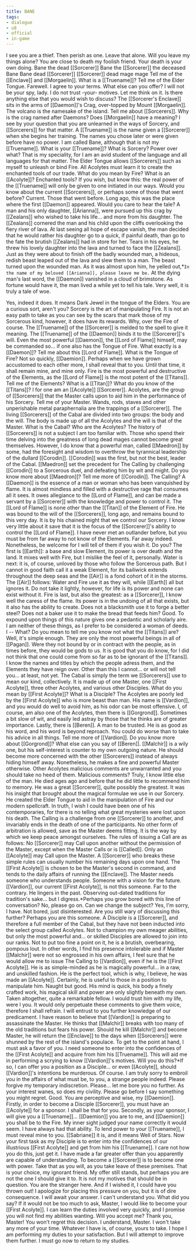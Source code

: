 ```yaml
---
title: BANE
tags:
- dialogue
- u8
- official
- in-game
---
```


I see you are a thief. Then perish as one. 
Leave that alone. 
Will you leave my things alone? 
You are close to death my foolish friend. 
Your death is your own doing. 
Bane the dead [[Sorcerer]] 
Bane the [[Sorcerer]] 
the deceased Bane 
Bane
dead [[Sorcerer]] 
[[Sorcerer]] 
dead mage 
mage 
Tell me of the [[Enclave]] and [[Morgaelin]]. 
What is a [[Truename]]? 
Tell me of the Elder Tongue. 
Farewell. 
I agree to your terms. 
What else can you offer? 
I will not be your spy, lady. 
I do not trust -your- motives. 
Let me think on it. 
Is there anything else that you would wish to discuss? 
The [[Sorcerer's Enclave]] sits in the arms of [[Daemon]]'s Crag, over-topped by Mount [[Morgaelin]]. The volcano is the namesake of the island. 
Tell me about [[Sorcerers]]. 
Why is the crag named after Daemons? 
Does [[Morgaelin]] have a meaning? 
I see by your question that you are unlearned in the ways of Sorcery, and [[Sorcerers]] for that matter. A [[Truename]] is the name given a [[Sorcerer]] when she begins her training. The names you chose later or were given before have no power. I am called Bane, although that is not my [[Truename]]. 
What is your [[Truename]]? 
What is Sorcery? 
Power over what? 
That is my speciality, for I am an avid student of the language and all languages for that matter. The Elder Tongue allows [[Sorcerers]] such as myself to unleash or bind Fire. All Acolytes must learn it to create the enchanted tools of our trade. 
What do you mean by Fire? 
What is an [[Acolyte]]? 
Enchanted tools? 
If you wish, but know this: the real power of the [[Truename]] will only be given to one initiated in our ways. Would you know about the current [[Sorcerers]], or perhaps some of those that went before? 
Current. 
Those that went before. 
Long ago, this was the place where the first [[Daemon]] appeared. Would you care to hear the tale? 
A man and his only daughter, [[Arianna]], were pursued up this crag by [[Zealans]] who wished to take his life... and more from his daughter. 
The [[Zealans]] cornered the man and his child upon the cliffs overlooking the fiery river of lava. 
At last seeing all hope of escape vanish, the man decided that he would rather his daughter go to a quick, if painful death, than go to the fate the brutish [[Zealans]] had in store for her. 
Tears in his eyes, he threw his lovely daughter into the lava and turned to face the [[Zealans]]. 
Just as they were about to finish off the badly wounded man, a hideous, redish beast leaped out of the lava and slew them to a man. 
The beast turned upon the wounded man. As it was almost upon him, he yelled out,*`In the name of my beloved [[Arianna]], please leave me be.` 
At the dying man's last word, the [[Daemon]] vanished in a cloud of brimstone. As fortune would have it, the man lived a while yet to tell his tale. 
Very well, it is truly a tale of woe. 

Yes, indeed it does. It means Dark Jewel in the tongue of the Elders. You are a curious sort, aren't you? 
Sorcery is the art of manipulating Fire. It is not an easy path to take as you can see by the scars that mark those of my Sorcerous kind, however, it does have its rewards. 
Why, over the Fire of course. The [[Truename]] of the [[Sorcerer]] is melded to the spell to give it meaning. The [[Truename]] of the [[Daemon]] binds it to the [[Sorcerer]]'s will. Even the most powerful [[Daemon]], the [[Lord of Flame]] himself, may be commanded so... if one also has the Tongue of Fire. 
What exactly is a [[Daemon]]? 
Tell me about this [[Lord of Flame]]. 
What is the Tongue of Fire? 
Not so quickly, [[Daemion]]. Perhaps when we have grown accustomed to each other more, I shall reveal that to you. Until that time, it shall remain mine, and mine only. 
Fire is the most powerful and destructive of the Elements, as the [[Lord of Flame]] is the most potent of the [[Titans]]. 
Tell me of the Elements? 
What is a [[Titan]]? 
What do you know of the [[Titans]]? 
I for one am an [[Acolyte]] [[Sorcerer]]. Acolytes, are the group of [[Sorcerers]] that the Master calls upon to aid him in the performance of his Sorcery. 
Tell me of your Master. 
Wands, rods, staves and other unperishable metal paraphernalia are the trappings of a [[Sorcerer]]. 
The living [[Sorcerers]] of the Cabal are divided into two groups: the body and the will. The body is made up of all the Acolytes and the will is that of the Master. 
What is the Cabal? 
Who are the Acolytes? 
The history of [[Sorcerers]] is not a subject I am too familiar with. Those who spend their time delving into the greatness of long dead mages cannot become great themselves. 
However, I do know that a powerful man, called [[Maedron]] by some, had the foresight and wisdom to overthrow the tyrannical leadership of the dullard [[Corodin]]. 
[[Corodin]] was the first, but not the best, leader of the Cabal. [[Maedron]] set the precedent for The Calling by challenging [[Corodin]] to a Sorcerous duel, and defeating him by wit and might. 
Do you know more about [[Maedron]]? 
Tell me more of [[Corodin]]. 
The Calling? 
A [[Daemon]] is the essence of a man or woman who has been vanquished by flame. It is almost mindless and filled with a destructive rage that consumes all it sees. 
It owes allegiance to the [[Lord of Flame]], and can be made a servant by a [[Sorcerer]] with the knowledge and power to control it. 
The [[Lord of Flame]] is none other than the [[Titan]] of the Element of Fire. He was bound to the will of the [[Sorcerers]], long ago, and remains bound to this very day. It is by his chained might that we control our Sorcery. 
I know very little about it save that it is the focus of the [[Sorcerer]]'s ability to control the [[Lord of Flame]]. 
I have never met an outlander before, but you must be from far away to not know of the Elements. Far away indeed. Nonetheless, be welcome for I will tell of them if you wish it. Do you? 
The first is [[Earth]]: a base and slow Element, its power is over death and the land. It mixes well with Fire, but I mislike the feel of it, personally. 
Water is next: it is, of course, unloved by those who follow the Sorcerous path. But I cannot in good faith call it a weak Element, for its bailiwick extends throughout the deep seas and the [[Air]] is a fond cohort of it in the storms. 
The [[Air]] follows: Water and Fire use it as they will, while [[Earth]] all but ignores it. Do not take it lightly, however, for life is its power and none can exist without it. 
Fire is last, but also the greatest: as a [[Sorcerer]], I know well the caress of the flame. Its power is in the undoing of all that exists, but it also has the ability to create. Does not a blacksmith use it to forge a better steel? Does not a baker use it to make the bread that feeds him? 
Good. To expound upon things of this nature gives one a pedantic and scholarly aire. I am neither of these things, as I prefer to be considered a woman of deeds. 
I -- What? Do you mean to tell me you know not what the [[Titans]] are? 
Well, it's simple enough. They are only the most powerful beings in all of [[Pagan]]. Were they not bound by or in contract with the people, as in times before, they would be gods to us. 
It is good that you do know, for I did not think that one could come from so far as to be ignorant of the [[Titans]]. 
I know the names and titles by which the people adress them, and the Elements they have reign over. Other than this I cannot... or will not tell you... at least, not yet. 
The Cabal is simply the term we [[Sorcerers]] use to mean our kind, collectively. It is made up of one Master, one [[First Acolyte]], three other Acolytes, and various other Disciples. 
What do you mean by [[First Acolyte]]? 
What is a Disciple? 
The Acolytes are poorly led by the [[First Acolyte]] who is more beast than man. His name is [[Vardion]], and you would do well to avoid him, as his odor can be most offensive. 
I, of course, am also one of the Acolytes, then there is [[Gorgrond]]. Sometimes a bit slow of wit, and easily led astray by those that he thinks are of greater importance. 
Lastly, there is [[Beren]]. A man to be trusted. He is as good as his word, and his word is beyond reproach. You could do worse than to take his advice in all things. 
Tell me more of [[Vardion]]. 
Do you know more about [[Gorgrond]]? 
What else can you say of [[Beren]]. 
[[Malchir]] is a wily one, but his self-interest is counter to my own outgoing nature. He should become more concerned with the other [[Sorcerers]] instead of always hiding himself away. 
Nonetheless, he makes a fine and powerful Master otherwise. Other Acolytes malicious comments are unwarranted and you should take no heed of them. 
Malicious comments? 
Truly, I know little else of the man. He died ages ago and before that he did little to recommend him to memory. 
He was a great [[Sorcerer]], quite possibly the greatest. It was his insight that brought about the magical formulae we use in our Sorcery. 
He created the Elder Tongue to aid in the manipulation of Fire and our modern spellcraft. In truth, I wish I could have been one of his contemporaries, for there is no telling what great mysteries were lost upon his death. 
The Calling is a challenge from one [[Sorcerer]] to another, and invariably ends in the death of one of the participants. No other form of arbitration is allowed, save as the Master deems fitting. It is the way by which we keep peace amongst ourselves. 
The rules of issuing a Call are as follows: No [[Sorcerer]] may Call upon another without the permission of the Master, except when the Master Calls or is [[Called]]. Only an [[Acolyte]] may Call upon the Master. 
A [[Sorcerer]] who breaks these simple rules can usually number his remaining days upon one hand. 
The [[First Acolyte]] is chosen to be the Master's second in command, and tends to the daily affairs of running the [[Enclave]]. 
The Master needs someone who understands people. Someone with a vision for the future. 
[[Vardion]],
 our current [[First Acolyte]], 
 is not this someone. Far to the contrary. He lingers in the past. 
Observing out-dated traditions for tradition's sake... but I digress.*Perhaps you grow bored with this line of conversation? 
No, please go on. 
Can we change the subject? 
Yes, I'm sorry, I have. 
Not bored, just disinterested. 
Are you still wary of discussing this further? 
Perhaps you are this someone. 
A Disciple is a [[Sorcerer]], and therefore a full member of the Cabal, but they have not been inducted into the select group called Acolytes. 
Not to champion my own meager abilities, but only the most powerful and... or skilled Disciples are allowed to join into our ranks. 
Not to put too fine a point on it, he is a brutish, overbearing, pompous lout. In other words, I find his presence intolerable and if Master [[Malchir]] were not so engrossed in his own affairs, I feel sure that he would allow me to issue The Calling to [[Vardion]], even if he is the [[First Acolyte]]. 
He is as simple-minded as he is magically powerful... in a raw, and unskilled fashion. He is the perfect tool, which is why, I believe, he was made an [[Acolyte]]. Certainly, he is useful to those in a position to manipulate him. 
Naught but good. His mind is quick, his body a finely crafted work, his magical skill and power are only slightly beneath my own. Taken altogether, quite a remarkable fellow. I would trust him with my life, were I you. 
It would only perpetuate these comments to give them voice, therefore I shall refrain. 
I will entrust to you further knowledge of our predicament. I have reason to believe that [[Vardion]] is preparing to assassinate the Master. 
He thinks that [[Malchir]] breaks with too many of the old traditions but fears his power. Should he kill [[Malchir]] and become Master, he will return the [[Enclave]] to the days when [[Sorcerers]] were shunned by the rest of the island's populace. 
To get to the point at hand, I must ask a favor of you. I need someone to enter into the confidences of the [[First Acolyte]] and acquire from him his [[Truename]]. This will aid me in performing a scrying to know [[Vardion]]'s motives. 
Will you do this?*If so, I can offer you a position as a Disciple... or even [[Acolyte]], should [[Vardion]]'s intentions be murderous. 
Of course. I am truly sorry to embroil you in the affairs of what must be, to you, a strange people indeed. Please forgive my temporary indiscretion. 
Please... let me bore you no further. 
As your interest wanes, so does my civility. Please go before I say something you might regret. 
Good. You are perceptive and wise, my [[Daemion]]. Firstly, in order to become a Disciple [[Sorcerer]], you must have an [[Acolyte]] for a sponsor. I shall be that for you. Secondly, as your sponsor, I will give you a [[Truename]]... 
[[Daemion]] you are to me, and [[Daemion]] you shall be to the Fire. My inner sight judged your name correctly it would seem. I have always had that ability. To lend power to your [[Truename]], I must reveal mine to you. [[Sabriane]] it is, and it means Well of Stars. 
Now your first task as my Disciple is to enter into the confidences of our illustrious [[First Acolyte]] and get from him his [[Truename]]. I care not how you do this, just get it. 
I have made a far greater offer than you apparently are capable of understanding. To become a [[Sorcerer]] is to become one with power. Take that as you will, as you take leave of these premises. 
That is your choice, my ignorant friend. My offer still stands, but perhaps you are not the one I should give it to. 
It is not my motives that should be in question. You are the stranger here. And if I wished it, I could have you thrown out! 
I apologize for placing this pressure on you, but it is of dire consequence. I will await your answer. 
I can't understand you. What did you say? 
If it would not be too much to ask, Master, I would like to become your [[First Acolyte]]. I can learn the duties involved very quickly, and I promise you will not find my abilities wanting. Will you accept me? 
Thank you, Master! You won't regret this decision. 
I understand, Master. I won't take any more of your time. Whatever I have is, of course, yours to take. 
I hope I am performing my duties to your satisfaction. But I will attempt to improve them further. I must go now to return to my studies. 